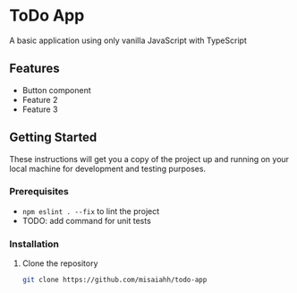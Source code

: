 # ToDo App

A basic application using only vanilla JavaScript with TypeScript

## Features

- Button component
- Feature 2
- Feature 3

## Getting Started

These instructions will get you a copy of the project up and running on your local machine for development and testing purposes.

### Prerequisites

- `npm eslint . --fix` to lint the project
- TODO: add command for unit tests

### Installation

1. Clone the repository
   ```bash
   git clone https://github.com/misaiahh/todo-app